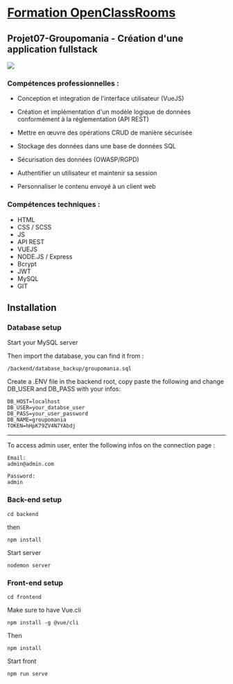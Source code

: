 # [Formation OpenClassRooms](https://openclassrooms.com/fr/paths/185-developpeur-web)
## Projet07-Groupomania - Création d'une application fullstack

![](presentation_gif.gif)

### Compétences professionnelles :

- Conception et integration de l'interface utilisateur (VueJS)

- Création et implémentation d'un modèle logique de données conformément à la réglementation (API REST)

- Mettre en œuvre des opérations CRUD de manière sécurisée

- Stockage des données dans une base de données SQL

- Sécurisation des données (OWASP/RGPD)

- Authentifier un utilisateur et maintenir sa session

- Personnaliser le contenu envoyé à un client web

### Compétences techniques :

- HTML
- CSS / SCSS
- JS
- API REST
- VUEJS
- NODE.JS / Express
- Bcrypt
- JWT
- MySQL
- GIT

## Installation

### Database setup
Start your MySQL server

Then import the database, 
you can find it from :
```
/backend/database_backup/groupomania.sql
```
Create a .ENV file in the backend root, 
copy paste the following and
change DB_USER and DB_PASS with your infos:
```
DB_HOST=localhost
DB_USER=your_databse_user
DB_PASS=your_user_password
DB_NAME=groupomania
TOKEN=hHpK79ZV4N7YAbdj
```
----------

To access admin user, enter the following infos on the connection page :
```
Email:
admin@admin.com

Password:
admin
```

### Back-end setup
```
cd backend
```
then
```
npm install
```
Start server
```
nodemon server
```
### Front-end setup
```
cd frontend
```
Make sure to have Vue.cli
```
npm install -g @vue/cli
```
Then
```
npm install
```
Start front
```
npm run serve
```

